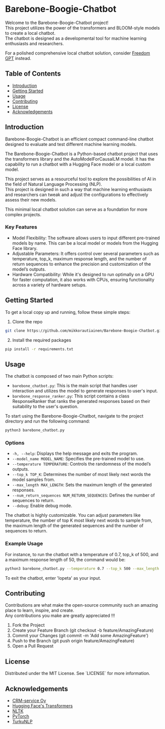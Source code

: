 # Barebone-Boogie-Chatbot
  
Welcome to the Barebone-Boogie-Chatbot project!  
This project utilizes the power of the transformers and BLOOM-style models to create a local chatbot.  
The chatbot is designed as a developmental tool for machine learning enthusiasts and researchers.

For a polished comprehensive local chatbot solution, consider [Freedom GPT](https://github.com/ohmplatform/FreedomGPT) instead.

## Table of Contents
- [Introduction](#introduction)
- [Getting Started](#getting-started)
- [Usage](#usage)
- [Contributing](#contributing)
- [License](#license)
- [Acknowledgements](#acknowledgements)

## Introduction

Barebone-Boogie-Chatbot is an efficient compact command-line chatbot designed to evaluate and test different machine learning models.

The Barebone-Boogie-Chatbot is a Python-based chatbot project that uses the transformers library and the AutoModelForCausalLM model. It has the capability to run a chatbot with a Hugging Face model or a local custom model.

This project serves as a resourceful tool to explore the possibilities of AI in the field of Natural Language Processing (NLP).  
This project is designed in such a way that machine learning enthusiasts and researchers can tweak and adjust the configurations to effectively assess their new models.  

This minimal local chatbot solution  can serve as a foundation for more complex projects.  

### Key Features
- Model Flexibility: The software allows users to input different pre-trained models by name. This can be a local model or models from the Hugging Face library.
- Adjustable Parameters: It offers control over several parameters such as temperature, top_k, maximum response length, and the number of return sequences to enhance the precision and customization of the model’s outputs.
- Hardware Compatibility: While it's designed to run optimally on a GPU for faster computation, it also works with CPUs, ensuring functionality across a variety of hardware setups.

## Getting Started

To get a local copy up and running, follow these simple steps:
1. Clone the repo
```bash
git clone https://github.com/mikkorautiainen/Barebone-Boogie-Chatbot.git
```
2. Install the required packages
```bash
pip install -r requirements.txt
```

## Usage

The chatbot is composed of two main Python scripts:
- `barebone_chatbot.py`: This is the main script that handles user interaction and utilizes the model to generate responses to user's input.
- `barebone_response_ranker.py`: This script contains a class ResponseRanker that ranks the generated responses based on their suitability to the user's question.

To start using the Barebone-Boogie-Chatbot, navigate to the project directory and run the following command:
```bash
python3 barebone_chatbot.py
```

### Options
- `-h, --help`: Displays the help message and exits the program.
- `--model_name MODEL_NAME`: Specifies the pre-trained model to use.
- `--temperature TEMPERATURE`: Controls the randomness of the model’s outputs.
- `--top_k TOP_K`: Determines the number of most likely next words the model samples from.
- `--max_length MAX_LENGTH`: Sets the maximum length of the generated responses.
- `--num_return_sequences NUM_RETURN_SEQUENCES`: Defines the number of sequences to return.
- `--debug`: Enable debug mode.

The chatbot is highly customizable. You can adjust parameters like temperature, the number of top K most likely next words to sample from, the maximum length of the generated sequences and the number of sequences to return.

### Example Usage

For instance, to run the chatbot with a temperature of 0.7, top_k of 500, and a maximum response length of 50, the command would be:
```bash
python3 barebone_chatbot.py --temperature 0.7 --top_k 500 --max_length 50
```

To exit the chatbot, enter 'lopeta' as your input.

## Contributing

Contributions are what make the open-source community such an amazing place to learn, inspire, and create.  
Any contributions you make are greatly appreciated !!!
1. Fork the Project
2. Create your Feature Branch (git checkout -b feature/AmazingFeature)
3. Commit your Changes (git commit -m 'Add some AmazingFeature')
4. Push to the Branch (git push origin feature/AmazingFeature)
5. Open a Pull Request

## License

Distributed under the MIT License. See ´LICENSE´ for more information.

## Acknowledgements
- [CRM-service Oy](https://crmservice.com)
- [Hugging Face's Transformers](https://github.com/huggingface/transformers)
- [NLTK](https://www.nltk.org)
- [PyTorch](https://pytorch.org)
- [TurkuNLP](https://turkunlp.org)
